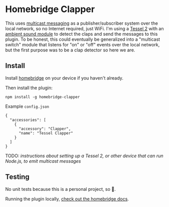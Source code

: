 # Homebridge Clapper

This uses [multicast messaging](https://en.wikipedia.org/wiki/Multicast) as a publisher/subscriber system over the local network, so no Internet required, just WiFi. I'm using a [Tessel 2](https://tessel.io/) with an [ambient sound module](http://tessel.github.io/t2-start/modules/ambient.html) to detect the claps and send the messages to this plugin. To be honest, this could eventually be generalized into a "multicast switch" module that listens for "on" or "off" events over the local network, but the first purpose was to be a clap detector so here we are.

## Install

Install [homebridge](https://github.com/nfarina/homebridge#installation) on your device if you haven't already.

Then install the plugin:
```
npm install -g homebridge-clapper
```

Example `config.json`
```
{
  "accessories": [
    {
      "accessory": "Clapper",
      "name": "Tessel Clapper"
    }
  ]
}
```


TODO: _instructions about setting up a Tessel 2, or other device that can run Node.js, to emit multicast messages_

## Testing

No unit tests because this is a personal project, so 🤷.

Running the plugin locally, [check out the homebridge docs](https://github.com/nfarina/homebridge#plugin-development).
